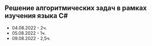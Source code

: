 ## Решение алгоритмических задач в рамках изучения языка С#

* 04.08.2022 - 2ч.
* 05.08.2022 - 1ч.
* 09.08.2022 - 2,5ч.
